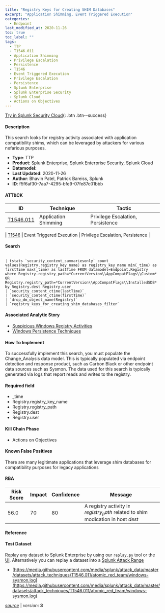 ```yaml
---
title: "Registry Keys for Creating SHIM Databases"
excerpt: "Application Shimming, Event Triggered Execution"
categories:
  - Endpoint
last_modified_at: 2020-11-26
toc: true
toc_label: ""
tags:
  - TTP
  - T1546.011
  - Application Shimming
  - Privilege Escalation
  - Persistence
  - T1546
  - Event Triggered Execution
  - Privilege Escalation
  - Persistence
  - Splunk Enterprise
  - Splunk Enterprise Security
  - Splunk Cloud
  - Actions on Objectives
---
```




[Try in Splunk Security Cloud](https://www.splunk.com/en_us/cyber-security.html){: .btn .btn--success}

#### Description

This search looks for registry activity associated with application compatibility shims, which can be leveraged by attackers for various nefarious purposes.

- **Type**: TTP
- **Product**: Splunk Enterprise, Splunk Enterprise Security, Splunk Cloud
- **Datamodel**: 
- **Last Updated**: 2020-11-26
- **Author**: Bhavin Patel, Patrick Bareiss, Splunk
- **ID**: f5f6af30-7aa7-4295-bfe9-07fe87c01bbb


#### ATT&CK

| ID          | Technique   | Tactic         |
| ----------- | ----------- |--------------- |
| [T1546.011](https://attack.mitre.org/techniques/T1546/011/) | Application Shimming | Privilege Escalation, Persistence |



| [T1546](https://attack.mitre.org/techniques/T1546/) | Event Triggered Execution | Privilege Escalation, Persistence |





#### Search

```

| tstats `security_content_summariesonly` count values(Registry.registry_key_name) as registry_key_name min(_time) as firstTime max(_time) as lastTime FROM datamodel=Endpoint.Registry where Registry.registry_path=*CurrentVersion\\AppCompatFlags\\Custom* OR Registry.registry_path=*CurrentVersion\\AppCompatFlags\\InstalledSDB* by Registry.dest Registry.user 
| `security_content_ctime(lastTime)` 
| `security_content_ctime(firstTime)` 
| `drop_dm_object_name(Registry)` 
| `registry_keys_for_creating_shim_databases_filter`
```

#### Associated Analytic Story
* [Suspicious Windows Registry Activities](/stories/suspicious_windows_registry_activities)
* [Windows Persistence Techniques](/stories/windows_persistence_techniques)


#### How To Implement
To successfully implement this search, you must populate the Change_Analysis data model. This is typically populated via endpoint detection and response product, such as Carbon Black or other endpoint data sources such as Sysmon. The data used for this search is typically generated via logs that report reads and writes to the registry.

#### Required field
* _time
* Registry.registry_key_name
* Registry.registry_path
* Registry.dest
* Registry.user


#### Kill Chain Phase
* Actions on Objectives


#### Known False Positives
There are many legitimate applications that leverage shim databases for compatibility purposes for legacy applications


#### RBA

| Risk Score  | Impact      | Confidence   | Message      |
| ----------- | ----------- |--------------|--------------|
| 56.0 | 70 | 80 | A registry activity in $registry_path$ related to shim modication in host $dest$ |




#### Reference


#### Test Dataset
Replay any dataset to Splunk Enterprise by using our [`replay.py`](https://github.com/splunk/attack_data#using-replaypy) tool or the [UI](https://github.com/splunk/attack_data#using-ui).
Alternatively you can replay a dataset into a [Splunk Attack Range](https://github.com/splunk/attack_range#replay-dumps-into-attack-range-splunk-server)

* [https://media.githubusercontent.com/media/splunk/attack_data/master/datasets/attack_techniques/T1546.011/atomic_red_team/windows-sysmon.log](https://media.githubusercontent.com/media/splunk/attack_data/master/datasets/attack_techniques/T1546.011/atomic_red_team/windows-sysmon.log)



[*source*](https://github.com/splunk/security_content/tree/develop/detections/endpoint/registry_keys_for_creating_shim_databases.yml) \| *version*: **3**